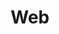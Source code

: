 ---
title: "Web"
description: "Webに関する知見とか覚え書き"
slug: "Web"
image: "website_kensaku_top.png"
style:
    background: "#2a9d8f"
    color: "#fff"
---